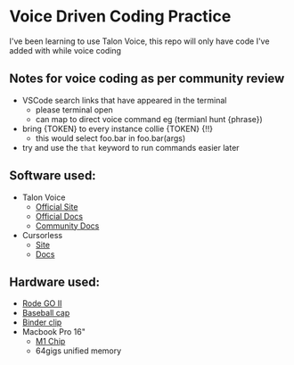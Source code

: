 # Voice Driven Coding Practice

I've been learning to use Talon Voice, this repo will only have code I've added with while voice coding

## Notes for voice coding as per community review
- VSCode search links that have appeared in the terminal
  - please terminal open
  - can map to direct voice command eg (termianl hunt {phrase})
- bring {TOKEN} to every instance collie {TOKEN} {!!}
  - this would select foo.bar in foo.bar(args)
- try and use the `that` keyword to run commands easier later

## Software used:
- Talon Voice
  - [Official Site](https://talonvoice.com/)
  - [Official Docs](https://talonvoice.com/docs/)
  - [Community Docs](https://talon.wiki/)
- Cursorless
  - [Site](https://www.cursorless.org/)
  - [Docs](https://www.cursorless.org/docs/)

## Hardware used:
- [Rode GO II ](https://www.amazon.com/Rode-Microphones-Wireless-Channel-Microphone/dp/B08XFQ6KP9/)
- [Baseball cap](https://www.amazon.com/s?k=baseball+cap)
- [Binder clip](https://www.amazon.com/dp/B0C9R5SJSF?psc=1)
- Macbook Pro 16"
  - [M1 Chip](https://en.wikipedia.org/wiki/Apple_M1)
  - 64gigs unified memory